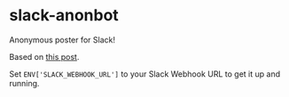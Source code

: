 # slack-anonbot
Anonymous poster for Slack!

Based on [this post](http://code.tutsplus.com/tutorials/building-an-anonymous-slack-bot-using-ruby-and-sinatra--cms-25494).


Set `ENV['SLACK_WEBHOOK_URL']` to your Slack Webhook URL to get it up and running.
